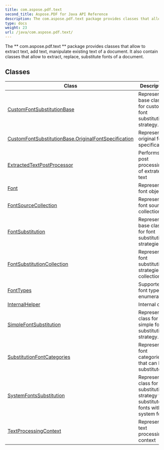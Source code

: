 ```yaml
---
title: com.aspose.pdf.text
second_title: Aspose.PDF for Java API Reference
description: The com.aspose.pdf.text package provides classes that allow to extract text add text manipulate existing text of a document.
type: docs
weight: 23
url: /java/com.aspose.pdf.text/
---
```


The ** com.aspose.pdf.text ** package provides classes that allow to extract text, add text, manipulate existing text of a document. It also contain classes that allow to extract, replace, substitute fonts of a document.


## Classes

| Class | Description |
| --- | --- |
| [CustomFontSubstitutionBase](../com.aspose.pdf.text/customfontsubstitutionbase) | Represents a base class for custom font substitution strategy. |
| [CustomFontSubstitutionBase.OriginalFontSpecification](../com.aspose.pdf.text/customfontsubstitutionbase.originalfontspecification) | Represents original font specification. |
| [ExtractedTextPostProcessor](../com.aspose.pdf.text/extractedtextpostprocessor) | Performs post processing of extrated text |
| [Font](../com.aspose.pdf.text/font) | Represents font object. |
| [FontSourceCollection](../com.aspose.pdf.text/fontsourcecollection) | Represents font sources collection. |
| [FontSubstitution](../com.aspose.pdf.text/fontsubstitution) | Represents a base class for font substitution strategies. |
| [FontSubstitutionCollection](../com.aspose.pdf.text/fontsubstitutioncollection) | Represents font substitution strategies collection. |
| [FontTypes](../com.aspose.pdf.text/fonttypes) | Supported font types enumeration. |
| [InternalHelper](../com.aspose.pdf.text/internalhelper) | Internal class |
| [SimpleFontSubstitution](../com.aspose.pdf.text/simplefontsubstitution) | Represents a class for simple font substitution strategy. |
| [SubstitutionFontCategories](../com.aspose.pdf.text/substitutionfontcategories) | Represents font categories that can be substituted. |
| [SystemFontsSubstitution](../com.aspose.pdf.text/systemfontssubstitution) | Represents a class for font substitution strategy that substitutes fonts with system fonts. |
| [TextProcessingContext](../com.aspose.pdf.text/textprocessingcontext) | Represents text processing context |

